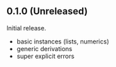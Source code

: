 ## 0.1.0 (Unreleased)
Initial release.

  * basic instances (lists, numerics)
  * generic derivations
  * super explicit errors
